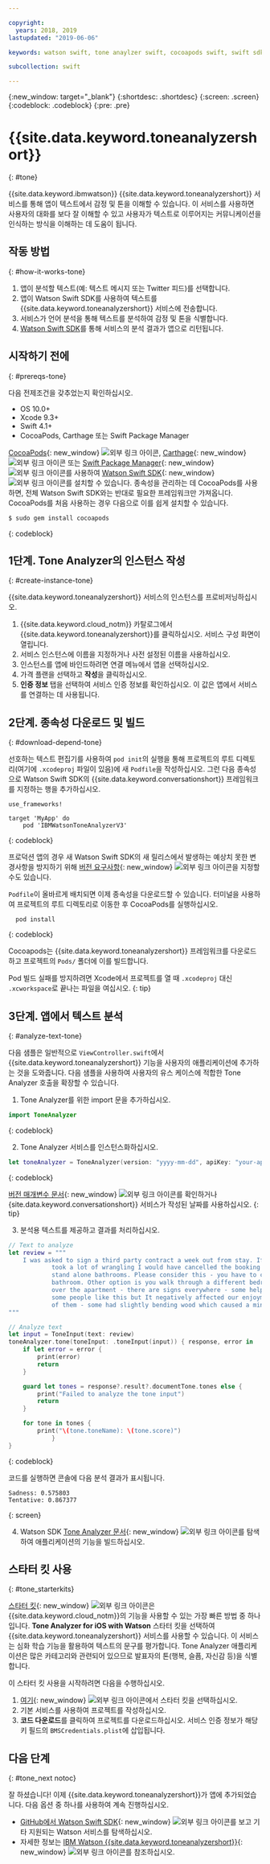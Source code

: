```yaml
---

copyright:
  years: 2018, 2019
lastupdated: "2019-06-06"

keywords: watson swift, tone anaylzer swift, cocoapods swift, swift sdk install, starter kit watson

subcollection: swift

---
```


{:new_window: target="_blank"}
{:shortdesc: .shortdesc}
{:screen: .screen}
{:codeblock: .codeblock}
{:pre: .pre}

# {{site.data.keyword.toneanalyzershort}}
{: #tone}

{{site.data.keyword.ibmwatson}} {{site.data.keyword.toneanalyzershort}} 서비스를 통해 앱이 텍스트에서 감정 및 톤을 이해할 수 있습니다. 이 서비스를 사용하면 사용자의 대화를 보다 잘 이해할 수 있고 사용자가 텍스트로 이루어지는 커뮤니케이션을 인식하는 방식을 이해하는 데 도움이 됩니다.

## 작동 방법
{: #how-it-works-tone}

1. 앱이 분석할 텍스트(예: 텍스트 메시지 또는 Twitter 피드)를 선택합니다.
2. 앱이 Watson Swift SDK를 사용하여 텍스트를 {{site.data.keyword.toneanalyzershort}} 서비스에 전송합니다.
3. 서비스가 언어 분석을 통해 텍스트를 분석하여 감정 및 톤을 식별합니다.
4. [Watson Swift SDK](https://github.com/watson-developer-cloud/swift-sdk)를 통해 서비스의 분석 결과가 앱으로 리턴됩니다.

## 시작하기 전에
{: #prereqs-tone}

다음 전제조건을 갖추었는지 확인하십시오.

* OS 10.0+
* Xcode 9.3+
* Swift 4.1+
* CocoaPods, Carthage 또는 Swift Package Manager

[CocoaPods](https://github.com/watson-developer-cloud/swift-sdk#cocoapods){: new_window} ![외부 링크 아이콘](../../icons/launch-glyph.svg "외부 링크 아이콘"), [Carthage](https://github.com/watson-developer-cloud/swift-sdk#carthage){: new_window} ![외부 링크 아이콘](../../icons/launch-glyph.svg "외부 링크 아이콘") 또는 [Swift Package Manager](https://github.com/watson-developer-cloud/swift-sdk#swift-package-manager){: new_window} ![외부 링크 아이콘](../../icons/launch-glyph.svg "외부 링크 아이콘")를 사용하여 [Watson Swift SDK](https://github.com/watson-developer-cloud/swift-sdk){: new_window} ![외부 링크 아이콘](../../icons/launch-glyph.svg "외부 링크 아이콘")를 설치할 수 있습니다. 종속성을 관리하는 데 CocoaPods를 사용하면, 전체 Watson Swift SDK와는 반대로 필요한 프레임워크만 가져옵니다. CocoaPods를 처음 사용하는 경우 다음으로 이를 쉽게 설치할 수 있습니다.

```bash
$ sudo gem install cocoapods
```
{: codeblock}

## 1단계. Tone Analyzer의 인스턴스 작성
{: #create-instance-tone}

{{site.data.keyword.toneanalyzershort}} 서비스의 인스턴스를 프로비저닝하십시오.

1. {{site.data.keyword.cloud_notm}} 카탈로그에서 {{site.data.keyword.toneanalyzershort}}를 클릭하십시오. 서비스 구성 화면이 열립니다.
2. 서비스 인스턴스에 이름을 지정하거나 사전 설정된 이름을 사용하십시오.
3. 인스턴스를 앱에 바인드하려면 연결 메뉴에서 앱을 선택하십시오.
4. 가격 플랜을 선택하고 **작성**을 클릭하십시오.
5. **인증 정보** 탭을 선택하여 서비스 인증 정보를 확인하십시오. 이 값은 앱에서 서비스를 연결하는 데 사용됩니다.

## 2단계. 종속성 다운로드 및 빌드
{: #download-depend-tone}

선호하는 텍스트 편집기를 사용하여 `pod init`의 실행을 통해 프로젝트의 루트 디렉토리(여기에 `.xcodeproj` 파일이 있음)에 새 `Podfile`을 작성하십시오. 그런 다음 종속성으로 Watson Swift SDK의 {{site.data.keyword.conversationshort}} 프레임워크를 지정하는 행을 추가하십시오.

```pod
use_frameworks!

target 'MyApp' do
    pod 'IBMWatsonToneAnalyzerV3'
```
{: codeblock}

프로덕션 앱의 경우 새 Watson Swift SDK의 새 릴리스에서 발생하는 예상치 못한 변경사항을 방지하기 위해 [버전 요구사항](https://guides.cocoapods.org/using/the-podfile.html#specifying-pod-versions){: new_window} ![외부 링크 아이콘](../../icons/launch-glyph.svg "외부 링크 아이콘")을 지정할 수도 있습니다.

`Podfile`이 올바르게 배치되면 이제 종속성을 다운로드할 수 있습니다. 터미널을 사용하여 프로젝트의 루트 디렉토리로 이동한 후 CocoaPods를 실행하십시오.

```console
  pod install
```
{: codeblock}

Cocoapods는 {{site.data.keyword.toneanalyzershort}} 프레임워크를 다운로드하고 프로젝트의 `Pods/` 폴더에 이를 빌드합니다.

Pod 빌드 실패를 방지하려면 Xcode에서 프로젝트를 열 때 `.xcodeproj` 대신 `.xcworkspace`로 끝나는 파일을 여십시오.
{: tip}

## 3단계. 앱에서 텍스트 분석
{: #analyze-text-tone}

다음 샘플은 일반적으로 `ViewController.swift`에서 {{site.data.keyword.toneanalyzershort}} 기능을 사용자의 애플리케이션에 추가하는 것을 도와줍니다. 다음 샘플을 사용하여 사용자의 유스 케이스에 적합한 Tone Analyzer 호출을 확장할 수 있습니다.

1. Tone Analyzer를 위한 import 문을 추가하십시오.
  ```swift
  import ToneAnalyzer
  ```
  {: codeblock}

2. Tone Analyzer 서비스를 인스턴스화하십시오.
  ```swift
  let toneAnalyzer = ToneAnalyzer(version: "yyyy-mm-dd", apiKey: "your-api-key-here")
  ```
  {: codeblock}

  [버전 매개변수 문서](https://{DomainName}/apidocs/tone-analyzer#versioning){: new_window} ![외부 링크 아이콘](../../icons/launch-glyph.svg "외부 링크 아이콘")를 확인하거나 {site.data.keyword.conversationshort}} 서비스가 작성된 날짜를 사용하십시오.
  {: tip}

3. 분석용 텍스트를 제공하고 결과를 처리하십시오.
  ```swift
  // Text to analyze
  let review = """
      I was asked to sign a third party contract a week out from stay. If it wasn't an 8 person group that
              took a lot of wrangling I would have cancelled the booking straight away. Bathrooms - there are no
              stand alone bathrooms. Please consider this - you have to clear out the main bedroom to use that
              bathroom. Other option is you walk through a different bedroom to get to its en-suite. Signs all
              over the apartment - there are signs everywhere - some helpful - some telling you rules. Perhaps
              some people like this but It negatively affected our enjoyment of the accommodation. Stairs - lots
              of them - some had slightly bending wood which caused a minor injury.
  """

  // Analyze text
  let input = ToneInput(text: review)
  toneAnalyzer.tone(toneInput: .toneInput(input)) { response, error in
      if let error = error {
          print(error)
          return
      }

      guard let tones = response?.result?.documentTone.tones else {
          print("Failed to analyze the tone input")
          return
      }

      for tone in tones {
          print("\(tone.toneName): \(tone.score)")
              }
  }
  ```
  {: codeblock}

  코드를 실행하면 콘솔에 다음 분석 결과가 표시됩니다.
  ```
Sadness: 0.575803
Tentative: 0.867377
  ```
  {: screen}

4. Watson SDK [Tone Analyzer 문서](https://watson-developer-cloud.github.io/swift-sdk/services/ToneAnalyzerV3/index.html){: new_window} ![외부 링크 아이콘](../../icons/launch-glyph.svg "외부 링크 아이콘")를 탐색하여 애플리케이션의 기능을 빌드하십시오.

## 스타터 킷 사용
{: #tone_starterkits}

[스타터 킷](https://{DomainName}/developer/appledevelopment/starter-kits){: new_window} ![외부 링크 아이콘](../../icons/launch-glyph.svg "외부 링크 아이콘")은 {{site.data.keyword.cloud_notm}}의 기능을 사용할 수 있는 가장 빠른 방법 중 하나입니다. **Tone Analyzer for iOS with Watson** 스타터 킷을 선택하여 {{site.data.keyword.toneanalyzershort}} 서비스를 사용할 수 있습니다. 이 서비스는 심화 학습 기능을 활용하여 텍스트의 문구를 평가합니다. Tone Analyzer 애플리케이션은 많은 카테고리와 관련되어 있으므로 발표자의 톤(행복, 슬픔, 자신감 등)을 식별합니다.

이 스타터 킷 사용을 시작하려면 다음을 수행하십시오.

1. [여기](https://{DomainName}/developer/appledevelopment/starter-kits/tone-analyzer-for-ios-with-watson){: new_window} ![외부 링크 아이콘](../../icons/launch-glyph.svg "외부 링크 아이콘")에서 스타터 킷을 선택하십시오.
2. 기본 서비스를 사용하여 프로젝트를 작성하십시오.
3. **코드 다운로드**를 클릭하여 프로젝트를 다운로드하십시오. 서비스 인증 정보가 해당 키 필드의 `BMSCredentials.plist`에 삽입됩니다.

## 다음 단계
{: #tone_next notoc}

잘 하셨습니다! 이제 {{site.data.keyword.toneanalyzershort}}가 앱에 추가되었습니다. 다음 옵션 중 하나를 사용하여 계속 진행하십시오.

* [GitHub에서 Watson Swift SDK](https://github.com/watson-developer-cloud/swift-sdk){: new_window} ![외부 링크 아이콘](../../icons/launch-glyph.svg "외부 링크 아이콘")를 보고 기타 지원되는 Watson 서비스를 탐색하십시오.
* 자세한 정보는 [IBM Watson {{site.data.keyword.toneanalyzershort}}](https://www.ibm.com/watson/services/tone-analyzer/){: new_window} ![외부 링크 아이콘](../../icons/launch-glyph.svg "외부 링크 아이콘")를 참조하십시오.
